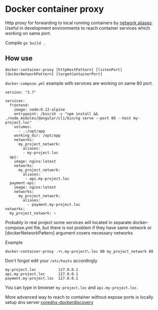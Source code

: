 Docker container proxy
===================================

Http proxy for forwarding to local running containers by [network aliases](https://docs.docker.com/v17.09/engine/userguide/networking/configure-dns).
Useful in development environments to reach container services which working on same port.

Compile `go build .`

How use
------

    docker-container-proxy [httpHostPattern] [listenPort] [dockerNetworkPattern] [targetContainerPort]

```docker-compose.yml``` example with services are working on same 80 port.

    version: "3.7"

    services:
      frontend:
        image: node:8.12-alpine
        entrypoint: /bin/sh -c "npm install && ./node_modules/@angular/cli/bin/ng serve --port 80 --host my-project.loc"
        volumes:
          - .:/opt/app
        working_dir: /opt/app
        networks:
          my_project_network:
            aliases:
            - my-project.loc
      api:
        image: nginx:latest
        networks:
          my_project_network:
            aliases:
             - api.my-project.loc
      payment-api:
        image: nginx:latest
        networks:
          my_project_network:
            aliases:
              - payment.my-project.loc
    networks:
      my_project_network: ~

Probably in real project some services will located in separate docker-compose.yml file, but
there is not problem if they have same network or [dockerNetworkPattern] argument covers necessary networks

Example

    docker-container-proxy .+\.my-project\.loc 80 my_project_network 80

Don't forgot edit your ```/etc/hosts``` accordingly

    my-project.loc          127.0.0.1
    api.my-project.loc      127.0.0.1
    payment.my-project.loc  127.0.0.1
   
You can type in browser `my-project.loc` and `api.my-project.loc`.

More advanced way to reach to container without expose ports is locally setup dns server
[coredns-dockerdiscovery](https://github.com/kevinjqiu/coredns-dockerdiscovery)